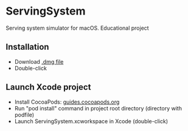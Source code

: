 # ServingSystem

Serving system simulator for macOS.
Educational project

## Installation

- Download <a id="raw-url" href="https://github.com/panandafog/ServingSystem/raw/master/Products/ServingSystem.dmg">.dmg file</a>
- Double-click

## Launch Xcode project

- Install CocoaPods: [guides.cocoapods.org](https://guides.cocoapods.org/using/getting-started.html)
- Run "pod install" command in project root directory (directory with podfile)
- Launch ServingSystem.xcworkspace in Xcode (double-click)
